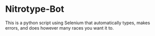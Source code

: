 # Nitrotype-Bot
This is a python script using Selenium that automatically types, makes errors, and does however many races you want it to.
